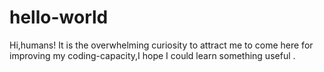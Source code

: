 # hello-world
Hi,humans!
    It is the overwhelming curiosity to attract me to come here for improving my coding-capacity,I  hope I could learn something 
    useful .

